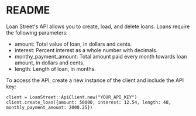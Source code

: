 # README

Loan Street's API allows you to create, load, and delete loans. Loans require the following parameters:

- amount: Total value of loan, in dollars and cents.
- interest: Percent interest as a whole number with decimals.
- monthy_payment_amount: Total amount paid every  month towards loan amount, in dollars and cents.
- length: Length of loan, in months.

To access the API, create a new instance of the client and include the API key: 

`client = LoanStreet::ApiClient.new("YOUR_API_KEY")`
`client.create_loan({amount: 50000, interest: 12.54, length: 48, monthly_payment_amount: 2000.25})`
